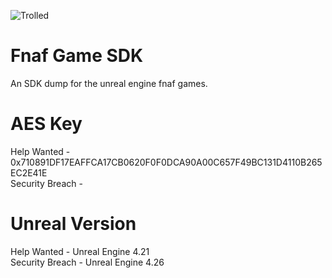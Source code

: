 ![Trolled](https://cdn.discordapp.com/attachments/770696401776672813/775878432047235102/121189248_404689587593956_2021464616640652191_n_1.jpg)  

# Fnaf Game SDK
An SDK dump for the unreal engine fnaf games.

# AES Key
Help Wanted - 0x710891DF17EAFFCA17CB0620F0F0DCA90A00C657F49BC131D4110B265EC2E41E  
Security Breach -

# Unreal Version
Help Wanted - Unreal Engine 4.21  
Security Breach - Unreal Engine 4.26
